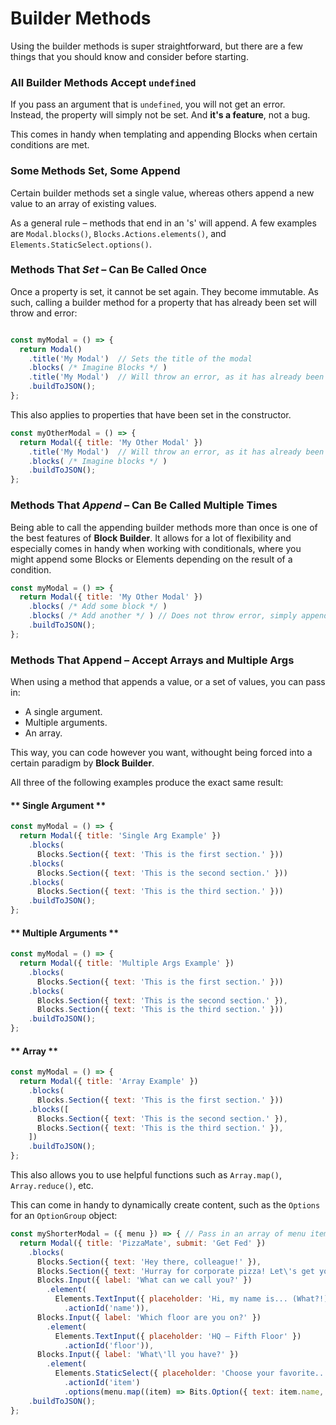 # Builder Methods

Using the builder methods is super straightforward, but there are a few things that you should know and consider before starting.

### All Builder Methods Accept `undefined`

If you pass an argument that is `undefined`, you will not get an error. Instead, the property will simply not be set. And **it's a feature**, not a bug. 

This comes in handy when templating and appending Blocks when certain conditions are met. 

### Some Methods Set, Some Append

Certain builder methods set a single value, whereas others append a new value to an array of existing values. 

As a general rule – methods that end in an 's' will append. A few examples are `Modal.blocks()`, `Blocks.Actions.elements()`, and  `Elements.StaticSelect.options()`.

### Methods That *Set* – Can Be Called Once

Once a property is set, it cannot be set again. They become immutable. As such, calling a builder method for a property that has already been set will throw and error:

```javascript

const myModal = () => {
  return Modal()
    .title('My Modal')  // Sets the title of the modal
    .blocks( /* Imagine Blocks */ )
    .title('My Modal')  // Will throw an error, as it has already been set through the 'title()' method
    .buildToJSON();
};
```

This also applies to properties that have been set in the constructor.

```javascript
const myOtherModal = () => {
  return Modal({ title: 'My Other Modal' })
    .title('My Modal')  // Will throw an error, as it has already been set through the constructor
    .blocks( /* Imagine blocks */ )
    .buildToJSON();
};
```

### Methods That _Append_ – Can Be Called Multiple Times

Being able to call the appending builder methods more than once is one of the best features of **Block Builder**. It allows for a lot of flexibility and especially comes in handy when working with conditionals, where you might append some Blocks or Elements depending on the result of a condition.

```javascript
const myModal = () => {
  return Modal({ title: 'My Other Modal' })
    .blocks( /* Add some block */ )
    .blocks( /* Add another */ ) // Does not throw error, simply appends the Block object
    .buildToJSON();
};
```

### Methods That Append – Accept Arrays and Multiple Args

When using a method that appends a value, or a set of values, you can pass in: 

* A single argument.
* Multiple arguments.
* An array.

This way, you can code however you want, withought being forced into a certain paradigm by **Block Builder**.

All three of the following examples produce the exact same result:

<!-- tabs:start -->

#### ** Single Argument **

```javascript
const myModal = () => {
  return Modal({ title: 'Single Arg Example' })
    .blocks(
      Blocks.Section({ text: 'This is the first section.' }))
    .blocks(
      Blocks.Section({ text: 'This is the second section.' }))
    .blocks(
      Blocks.Section({ text: 'This is the third section.' }))
    .buildToJSON();
};
```

#### ** Multiple Arguments **

```javascript
const myModal = () => {
  return Modal({ title: 'Multiple Args Example' })
    .blocks(
      Blocks.Section({ text: 'This is the first section.' }))
    .blocks(
      Blocks.Section({ text: 'This is the second section.' }),
      Blocks.Section({ text: 'This is the third section.' }))
    .buildToJSON();
};
```

#### ** Array **

```javascript
const myModal = () => {
  return Modal({ title: 'Array Example' })
    .blocks(
      Blocks.Section({ text: 'This is the first section.' }))
    .blocks([
      Blocks.Section({ text: 'This is the second section.' }),
      Blocks.Section({ text: 'This is the third section.' }),
    ])
    .buildToJSON();
};
```

<!-- tabs:end -->

This also allows you to use helpful functions such as `Array.map()`, `Array.reduce()`, etc.

This can come in handy to dynamically create content, such as the `Options` for an `OptionGroup` object:  

```javascript
const myShorterModal = ({ menu }) => { // Pass in an array of menu items from data source
  return Modal({ title: 'PizzaMate', submit: 'Get Fed' })
    .blocks(
      Blocks.Section({ text: 'Hey there, colleague!' }),
      Blocks.Section({ text: 'Hurray for corporate pizza! Let\'s get you fed and happy :pizza:' }),
      Blocks.Input({ label: 'What can we call you?' })
        .element(
          Elements.TextInput({ placeholder: 'Hi, my name is... (What?!) (Who?!)' })
            .actionId('name')),
      Blocks.Input({ label: 'Which floor are you on?' })
        .element(
          Elements.TextInput({ placeholder: 'HQ – Fifth Floor' })
            .actionId('floor')),
      Blocks.Input({ label: 'What\'ll you have?' })
        .element(
          Elements.StaticSelect({ placeholder: 'Choose your favorite...' })
            .actionId('item')
            .options(menu.map((item) => Bits.Option({ text: item.name, value: item.id }))))) // Map items to Option objects
    .buildToJSON();
};
```
